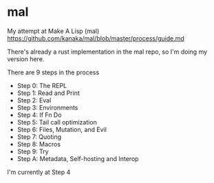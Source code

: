 # mal
My attempt at Make A Lisp (mal) https://github.com/kanaka/mal/blob/master/process/guide.md


There's already a rust implementation in the mal repo, so I'm doing my version here.

There are 9 steps in the process

- Step 0: The REPL
- Step 1: Read and Print
- Step 2: Eval
- Step 3: Environments
- Step 4: If Fn Do
- Step 5: Tail call optimization
- Step 6: Files, Mutation, and Evil
- Step 7: Quoting
- Step 8: Macros
- Step 9: Try
- Step A: Metadata, Self-hosting and Interop

I'm currently at Step 4
